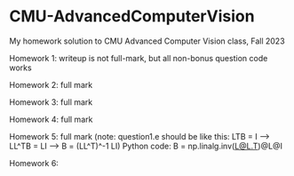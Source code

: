 # CMU-AdvancedComputerVision
My homework solution to CMU Advanced Computer Vision class, Fall 2023

Homework 1: writeup is not full-mark, but all non-bonus question code works

Homework 2: full mark

Homework 3: full mark

Homework 4: full mark

Homework 5: full mark (note: question1.e should be like this: LTB = I --> LL^TB = LI --> B = (LL^T)^-1  LI) Python code: B = np.linalg.inv(L@L.T)@L@I

Homework 6:
